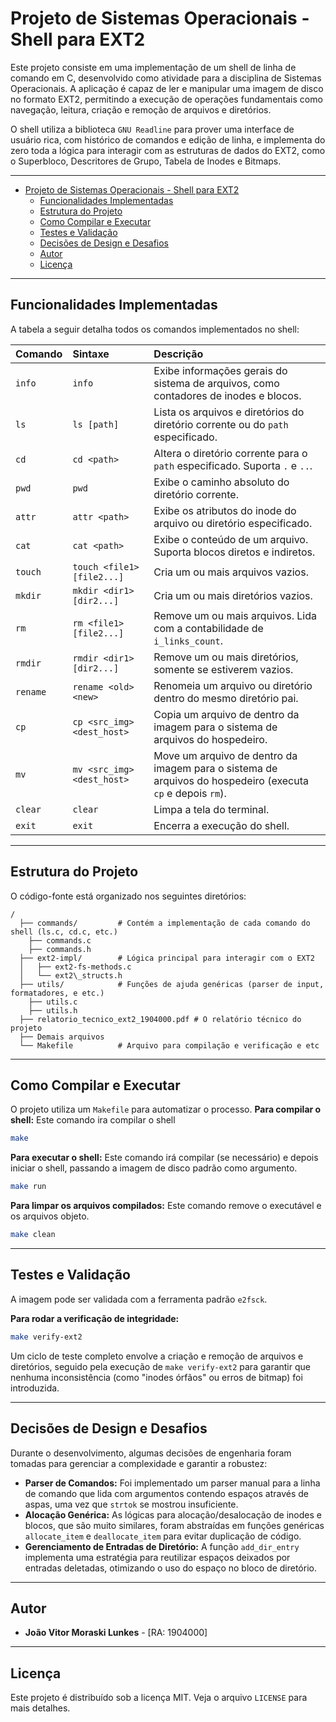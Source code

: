 # Projeto de Sistemas Operacionais - Shell para EXT2

Este projeto consiste em uma implementação de um shell de linha de comando em C, desenvolvido como atividade para a
disciplina de Sistemas Operacionais. A aplicação é capaz de ler e manipular uma imagem de disco no formato EXT2,
permitindo a execução de operações fundamentais como navegação, leitura, criação e remoção de arquivos e diretórios.

O shell utiliza a biblioteca `GNU Readline` para prover uma interface de usuário rica, com histórico de comandos e
edição de linha, e implementa do zero toda a lógica para interagir com as estruturas de dados do EXT2,
como o Superbloco, Descritores de Grupo, Tabela de Inodes e Bitmaps.

---
* [Projeto de Sistemas Operacionais - Shell para EXT2](#projeto-de-sistemas-operacionais---shell-para-ext2)
  * [Funcionalidades Implementadas](#funcionalidades-implementadas)
  * [Estrutura do Projeto](#estrutura-do-projeto)
  * [Como Compilar e Executar](#como-compilar-e-executar)
  * [Testes e Validação](#testes-e-validação)
  * [Decisões de Design e Desafios](#decisões-de-design-e-desafios)
  * [Autor](#autor)
  * [Licença](#licença)
---

## Funcionalidades Implementadas

A tabela a seguir detalha todos os comandos implementados no shell:

| Comando  | Sintaxe                    | Descrição                                                                                                  |
|:---------|:---------------------------|:-----------------------------------------------------------------------------------------------------------|
| `info`   | `info`                     | Exibe informações gerais do sistema de arquivos, como contadores de inodes e blocos.                       |
| `ls`     | `ls [path]`                | Lista os arquivos e diretórios do diretório corrente ou do `path` especificado.                            |
| `cd`     | `cd <path>`                | Altera o diretório corrente para o `path` especificado. Suporta `.` e `..`.                                |
| `pwd`    | `pwd`                      | Exibe o caminho absoluto do diretório corrente.                                                            |
| `attr`   | `attr <path>`              | Exibe os atributos do inode do arquivo ou diretório especificado.                                          |
| `cat`    | `cat <path>`               | Exibe o conteúdo de um arquivo. Suporta blocos diretos e indiretos.                                        |
| `touch`  | `touch <file1> [file2...]` | Cria um ou mais arquivos vazios.                                                                           |
| `mkdir`  | `mkdir <dir1> [dir2...]`   | Cria um ou mais diretórios vazios.                                                                         |
| `rm`     | `rm <file1> [file2...]`    | Remove um ou mais arquivos. Lida com a contabilidade de `i_links_count`.                                   |
| `rmdir`  | `rmdir <dir1> [dir2...]`   | Remove um ou mais diretórios, somente se estiverem vazios.                                                 |
| `rename` | `rename <old> <new>`       | Renomeia um arquivo ou diretório dentro do mesmo diretório pai.                                            |
| `cp`     | `cp <src_img> <dest_host>` | Copia um arquivo de dentro da imagem para o sistema de arquivos do hospedeiro.                             |
| `mv`     | `mv <src_img> <dest_host>` | Move um arquivo de dentro da imagem para o sistema de arquivos do hospedeiro (executa `cp` e depois `rm`). |
| `clear`  | `clear`                    | Limpa a tela do terminal.                                                                                  |
| `exit`   | `exit`                     | Encerra a execução do shell.                                                                               |

---

## Estrutura do Projeto

O código-fonte está organizado nos seguintes diretórios:

```
/
  ├── commands/         # Contém a implementação de cada comando do shell (ls.c, cd.c, etc.)
    ├── commands.c
    ├── commands.h
  ├── ext2-impl/        # Lógica principal para interagir com o EXT2
  │   ├── ext2-fs-methods.c
  │   └── ext2\_structs.h
  ├── utils/            # Funções de ajuda genéricas (parser de input, formatadores, e etc.)
    ├── utils.c
    ├── utils.h
  ├── relatorio_tecnico_ext2_1904000.pdf # O relatório técnico do projeto
  ├── Demais arquivos
  └── Makefile          # Arquivo para compilação e verificação e etc
````
---

## Como Compilar e Executar

O projeto utiliza um `Makefile` para automatizar o processo.
**Para compilar o shell:**
Este comando ira compilar o shell
```bash
make
```


**Para executar o shell:**
Este comando irá compilar (se necessário) e depois iniciar o shell, passando a imagem de disco padrão como argumento.

```bash
make run
```

**Para limpar os arquivos compilados:**
Este comando remove o executável e os arquivos objeto.

```bash
make clean
```

-----

## Testes e Validação

A imagem pode ser validada com a ferramenta padrão `e2fsck`.

**Para rodar a verificação de integridade:**

```bash
make verify-ext2
```

Um ciclo de teste completo envolve a criação e remoção de arquivos e diretórios, seguido pela execução de
`make verify-ext2` para garantir que nenhuma inconsistência (como "inodes órfãos" ou erros de bitmap) foi introduzida.

-----

## Decisões de Design e Desafios

Durante o desenvolvimento, algumas decisões de engenharia foram tomadas para gerenciar a complexidade e garantir a
robustez:

* **Parser de Comandos:** Foi implementado um parser manual para a linha de comando que lida com argumentos contendo
  espaços através de aspas, uma vez que `strtok` se mostrou insuficiente.
* **Alocação Genérica:** As lógicas para alocação/desalocação de inodes e blocos, que são muito similares, foram
  abstraídas em funções genéricas `allocate_item` e `deallocate_item` para evitar duplicação de código.
* **Gerenciamento de Entradas de Diretório:** A função `add_dir_entry` implementa uma estratégia para
  reutilizar espaços deixados por entradas deletadas, otimizando o uso do espaço no bloco de diretório.

-----

## Autor

* **João Vitor Moraski Lunkes** - [RA: 1904000]

-----

## Licença

Este projeto é distribuído sob a licença MIT. Veja o arquivo `LICENSE` para mais detalhes.
